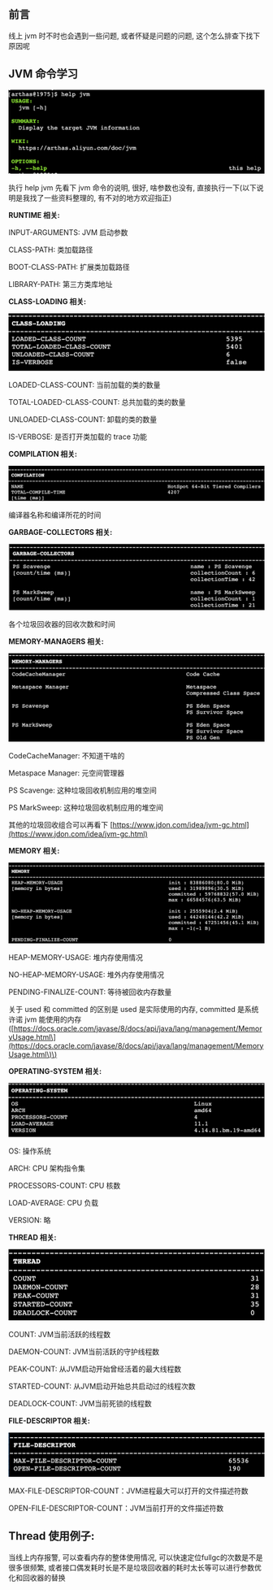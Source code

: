 ## 前言

线上 jvm 时不时也会遇到一些问题, 或者怀疑是问题的问题, 这个怎么排查下找下原因呢

## JVM 命令学习

![](/assets/2021040300.png)

执行 help jvm 先看下 jvm 命令的说明, 很好, 啥参数也没有, 直接执行一下\(以下说明是我找了一些资料整理的, 有不对的地方欢迎指正\)

**RUNTIME 相关:**

INPUT-ARGUMENTS: JVM 启动参数

CLASS-PATH: 类加载路径

BOOT-CLASS-PATH: 扩展类加载路径

LIBRARY-PATH: 第三方类库地址

**CLASS-LOADING 相关:**

![](/assets/2021040311.png)

LOADED-CLASS-COUNT: 当前加载的类的数量

TOTAL-LOADED-CLASS-COUNT: 总共加载的类的数量

UNLOADED-CLASS-COUNT: 卸载的类的数量

IS-VERBOSE: 是否打开类加载的 trace 功能

**COMPILATION 相关:**

![](/assets/2021040310.png)

编译器名称和编译所花的时间

**GARBAGE-COLLECTORS 相关:**

![](/assets/2021040309.png)

各个垃圾回收器的回收次数和时间

**MEMORY-MANAGERS 相关:**

![](/assets/2021040307.png)

CodeCacheManager: 不知道干啥的

Metaspace Manager: 元空间管理器

PS Scavenge: 这种垃圾回收机制应用的堆空间

PS MarkSweep: 这种垃圾回收机制应用的堆空间

其他的垃圾回收组合可以再看下 [https://www.jdon.com/idea/jvm-gc.html](https://www.jdon.com/idea/jvm-gc.html)

**MEMORY 相关:**

![](/assets/2021040306.png)

HEAP-MEMORY-USAGE: 堆内存使用情况

NO-HEAP-MEMORY-USAGE:  堆外内存使用情况

PENDING-FINALIZE-COUNT: 等待被回收内存数量

关于 used 和 committed 的区别是 used 是实际使用的内存, committed 是系统许诺 jvm 能使用的内存\([https://docs.oracle.com/javase/8/docs/api/java/lang/management/MemoryUsage.html\](https://docs.oracle.com/javase/8/docs/api/java/lang/management/MemoryUsage.html\)\)

**OPERATING-SYSTEM 相关:**

![](/assets/2021040305.png)

OS: 操作系统

ARCH: CPU 架构指令集

PROCESSORS-COUNT: CPU 核数

LOAD-AVERAGE:  CPU 负载

VERSION: 略

**THREAD 相关:**

![](/assets/2021040304.png)

COUNT: JVM当前活跃的线程数

DAEMON-COUNT: JVM当前活跃的守护线程数

PEAK-COUNT: 从JVM启动开始曾经活着的最大线程数

STARTED-COUNT: 从JVM启动开始总共启动过的线程次数

DEADLOCK-COUNT: JVM当前死锁的线程数

**FILE-DESCRIPTOR 相关:**

![](/assets/2021040301.png)

MAX-FILE-DESCRIPTOR-COUNT：JVM进程最大可以打开的文件描述符数

OPEN-FILE-DESCRIPTOR-COUNT：JVM当前打开的文件描述符数

## Thread 使用例子:

当线上内存报警, 可以查看内存的整体使用情况, 可以快速定位fullgc的次数是不是很多很频繁, 或者接口偶发耗时长是不是垃圾回收器的耗时太长等可以进行参数优化和回收器的替换

